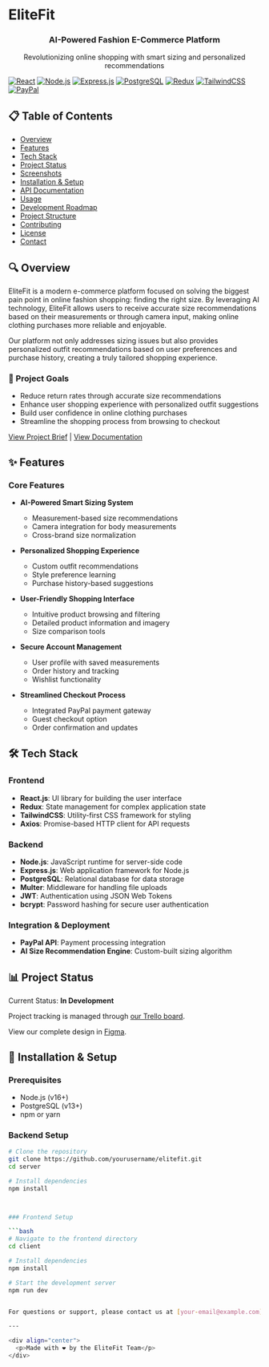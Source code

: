 # EliteFit

<div align="center">
  <h3>AI-Powered Fashion E-Commerce Platform</h3>
  <p>Revolutionizing online shopping with smart sizing and personalized recommendations</p>
</div>

[![React](https://img.shields.io/badge/React-20232A?style=for-the-badge&logo=react&logoColor=61DAFB)](https://reactjs.org/)
[![Node.js](https://img.shields.io/badge/Node.js-339933?style=for-the-badge&logo=nodedotjs&logoColor=white)](https://nodejs.org/)
[![Express.js](https://img.shields.io/badge/Express.js-000000?style=for-the-badge&logo=express&logoColor=white)](https://expressjs.com/)
[![PostgreSQL](https://img.shields.io/badge/PostgreSQL-316192?style=for-the-badge&logo=postgresql&logoColor=white)](https://www.postgresql.org/)
[![Redux](https://img.shields.io/badge/Redux-593D88?style=for-the-badge&logo=redux&logoColor=white)](https://redux.js.org/)
[![TailwindCSS](https://img.shields.io/badge/Tailwind_CSS-38B2AC?style=for-the-badge&logo=tailwind-css&logoColor=white)](https://tailwindcss.com/)
[![PayPal](https://img.shields.io/badge/PayPal-00457C?style=for-the-badge&logo=paypal&logoColor=white)](https://www.paypal.com/)

## 📋 Table of Contents

- [Overview](#overview)
- [Features](#features)
- [Tech Stack](#tech-stack)
- [Project Status](#project-status)
- [Screenshots](#screenshots)
- [Installation & Setup](#installation--setup)
- [API Documentation](#api-documentation)
- [Usage](#usage)
- [Development Roadmap](#development-roadmap)
- [Project Structure](#project-structure)
- [Contributing](#contributing)
- [License](#license)
- [Contact](#contact)

## 🔍 Overview

EliteFit is a modern e-commerce platform focused on solving the biggest pain point in online fashion shopping: finding the right size. By leveraging AI technology, EliteFit allows users to receive accurate size recommendations based on their measurements or through camera input, making online clothing purchases more reliable and enjoyable.

Our platform not only addresses sizing issues but also provides personalized outfit recommendations based on user preferences and purchase history, creating a truly tailored shopping experience.

### 🎯 Project Goals

- Reduce return rates through accurate size recommendations
- Enhance user shopping experience with personalized outfit suggestions
- Build user confidence in online clothing purchases
- Streamline the shopping process from browsing to checkout

[View Project Brief](https://docs.google.com/document/d/1sQ3_RplGdZeS_x_oVzdmPOceEUCqZifX/edit?usp=drive_link&ouid=114724255856720757008&rtpof=true&sd=true) | [View Documentation](https://docs.google.com/document/d/1ddz1Zpgcbstqpp9iJmwIqW12M9Jrcg_c/edit?usp=drive_link&ouid=114724255856720757008&rtpof=true&sd=true)

## ✨ Features

### Core Features

- **AI-Powered Smart Sizing System**
  - Measurement-based size recommendations
  - Camera integration for body measurements
  - Cross-brand size normalization

- **Personalized Shopping Experience**
  - Custom outfit recommendations
  - Style preference learning
  - Purchase history-based suggestions

- **User-Friendly Shopping Interface**
  - Intuitive product browsing and filtering
  - Detailed product information and imagery
  - Size comparison tools

- **Secure Account Management**
  - User profile with saved measurements
  - Order history and tracking
  - Wishlist functionality

- **Streamlined Checkout Process**
  - Integrated PayPal payment gateway
  - Guest checkout option
  - Order confirmation and updates

## 🛠️ Tech Stack

### Frontend
- **React.js**: UI library for building the user interface
- **Redux**: State management for complex application state
- **TailwindCSS**: Utility-first CSS framework for styling
- **Axios**: Promise-based HTTP client for API requests

### Backend
- **Node.js**: JavaScript runtime for server-side code
- **Express.js**: Web application framework for Node.js
- **PostgreSQL**: Relational database for data storage
- **Multer**: Middleware for handling file uploads
- **JWT**: Authentication using JSON Web Tokens
- **bcrypt**: Password hashing for secure user authentication

### Integration & Deployment
- **PayPal API**: Payment processing integration
- **AI Size Recommendation Engine**: Custom-built sizing algorithm

## 📊 Project Status

Current Status: **In Development**


Project tracking is managed through [our Trello board](https://trello.com/b/UkXEI35Z/elitefit).


View our complete design in [Figma](https://www.figma.com/design/55KZncNzTu1xf5Hy4gmtGb/Elitefit?node-id=0-1&p=f&t=osGJUpJr1D7vpUzX-0).

## 🚀 Installation & Setup

### Prerequisites

- Node.js (v16+)
- PostgreSQL (v13+)
- npm or yarn

### Backend Setup

```bash
# Clone the repository
git clone https://github.com/yourusername/elitefit.git
cd server

# Install dependencies
npm install



### Frontend Setup

```bash
# Navigate to the frontend directory
cd client

# Install dependencies
npm install

# Start the development server
npm run dev


For questions or support, please contact us at [your-email@example.com](mailto:your-email@example.com).

---

<div align="center">
  <p>Made with ❤️ by the EliteFit Team</p>
</div>

